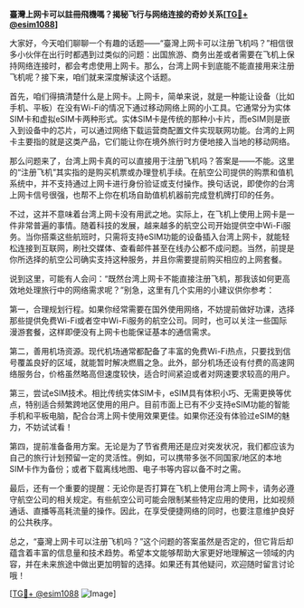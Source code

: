 **臺灣上网卡可以註冊飛機嗎？揭秘飞行与网络连接的奇妙关系[[TG💪+ @esim1088](https://t.me/s/esim1088)]**

大家好，今天咱们聊聊一个有趣的话题——“臺灣上网卡可以注册飞机吗？”相信很多小伙伴在出行时都遇到过类似的问题：出国旅游、商务出差或者需要在飞机上保持网络连接时，都会考虑使用上网卡。那么，台湾上网卡到底能不能直接用来注册飞机呢？接下来，咱们就来深度解读这个话题。

首先，咱们得搞清楚什么是上网卡。上网卡，简单来说，就是一种能让设备（比如手机、平板）在没有Wi-Fi的情况下通过移动网络上网的小工具。它通常分为实体SIM卡和虚拟eSIM卡两种形式。实体SIM卡是传统的那种小卡片，而eSIM则是嵌入到设备中的芯片，可以通过网络下载运营商配置文件实现联网功能。台湾的上网卡主要指的就是这类产品，它们能让你在境外旅行时方便地接入当地的移动网络。

那么问题来了，台湾上网卡真的可以直接用于注册飞机吗？答案是——不能。这里的“注册飞机”其实指的是购买机票或办理登机手续。在航空公司提供的购票和值机系统中，并不支持通过上网卡进行身份验证或支付操作。换句话说，即使你的台湾上网卡信号很强，也帮不上你在机场自助值机机器前完成登机牌打印的任务。

不过，这并不意味着台湾上网卡没有用武之地。实际上，在飞机上使用上网卡是一件非常普遍的事情。随着科技的发展，越来越多的航空公司开始提供空中Wi-Fi服务。当你搭乘这些航班时，只需将支持eSIM功能的设备插入台湾上网卡，就能轻松连接到互联网，刷社交媒体、查看邮件甚至在线办公都不成问题。当然，前提是你所选择的航空公司确实支持这种服务，并且你需要提前购买相应的上网套餐。

说到这里，可能有人会问：“既然台湾上网卡不能直接注册飞机，那我该如何更高效地处理旅行中的网络需求呢？”别急，这里有几个实用的小建议供你参考：

第一，合理规划行程。如果你经常需要在国外使用网络，不妨提前做好功课，选择那些提供免费Wi-Fi或者空中Wi-Fi服务的航空公司。同时，也可以关注一些国际漫游套餐，这样即便没有上网卡也能保证基本的通信需求。

第二，善用机场资源。现代机场通常都配备了丰富的免费Wi-Fi热点，只要找到信号覆盖良好的区域，就能暂时解决燃眉之急。此外，部分机场还设有付费的高速网络服务台，价格虽然略高但速度较快，适合时间紧迫或者对网速要求较高的用户。

第三，尝试eSIM技术。相比传统实体SIM卡，eSIM具有体积小巧、无需更换等优点，特别适合频繁跨地区使用的用户。目前市面上已有不少支持eSIM功能的智能手机和平板电脑，配合台湾上网卡使用效果更佳。如果你还没有体验过eSIM的魅力，不妨试试看！

第四，提前准备备用方案。无论是为了节省费用还是应对突发状况，我们都应该为自己的旅行计划预留一定的灵活性。例如，可以携带多张不同国家/地区的本地SIM卡作为备份；或者下载离线地图、电子书等内容以备不时之需。

最后，还有一个重要的提醒：无论你是否打算在飞机上使用台湾上网卡，请务必遵守航空公司的相关规定。有些航空公司可能会限制某些特定应用的使用，比如视频通话、直播等高耗流量的操作。因此，在享受便捷网络的同时，也要注意维护良好的公共秩序。

总之，“臺灣上网卡可以注册飞机吗？”这个问题的答案虽然是否定的，但它背后却蕴含着丰富的信息量和技术趋势。希望本文能够帮助大家更好地理解这一领域的内容，并在未来旅途中做出更加明智的选择。如果还有其他疑问，欢迎随时留言讨论哦！

[[TG💪+ @esim1088](https://t.me/s/esim1088) ![Image](https://i.postimg.cc/4NQfJmqS/Snipaste-2025-05-13-00-14-12.png)]
